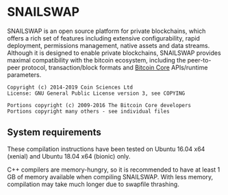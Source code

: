 SNAILSWAP
==========

SNAILSWAP is an open source platform for private blockchains, which offers a rich set of features including extensive configurability, rapid deployment, permissions management, native assets and data streams. Although it is designed to enable private blockchains, SNAILSWAP provides maximal compatibility with the bitcoin ecosystem, including the peer-to-peer protocol, transaction/block formats and [Bitcoin Core](https://bitcoin.org/en/bitcoin-core/) APIs/runtime parameters.

    Copyright (c) 2014-2019 Coin Sciences Ltd
    License: GNU General Public License version 3, see COPYING

    Portions copyright (c) 2009-2016 The Bitcoin Core developers
    Portions copyright many others - see individual files

System requirements
-------------------

These compilation instructions have been tested on Ubuntu 16.04 x64 (xenial) and Ubuntu 18.04 x64 (bionic) only.

C++ compilers are memory-hungry, so it is recommended to have at least 1 GB of memory available when compiling SNAILSWAP. With less memory, compilation may take much longer due to swapfile thrashing.
